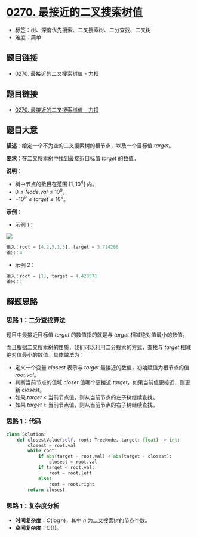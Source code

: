 # [0270. 最接近的二叉搜索树值](https://leetcode.cn/problems/closest-binary-search-tree-value/)

- 标签：树、深度优先搜索、二叉搜索树、二分查找、二叉树
- 难度：简单

## 题目链接

- [0270. 最接近的二叉搜索树值 - 力扣](https://leetcode.cn/problems/closest-binary-search-tree-value/)

## 题目链接

- [0270. 最接近的二叉搜索树值 - 力扣](https://leetcode.cn/problems/closest-binary-search-tree-value/)

## 题目大意

**描述**：给定一个不为空的二叉搜索树的根节点，以及一个目标值 $target$。

**要求**：在二叉搜索树中找到最接近目标值 $target$ 的数值。

**说明**：

-  树中节点的数目在范围 $[1, 10^4]$ 内。
- $0 \le Node.val \le 10^9$。
- $-10^9 \le target \le 10^9$。

**示例**：

- 示例 1：

![](https://assets.leetcode.com/uploads/2021/03/12/closest1-1-tree.jpg)

```python
输入：root = [4,2,5,1,3], target = 3.714286
输出：4
```

- 示例 2：

```python
输入：root = [1], target = 4.428571
输出：1
```

## 解题思路

### 思路 1：二分查找算法

题目中最接近目标值 $target$ 的数值指的就是与 $target$ 相减绝对值最小的数值。

而且根据二叉搜索树的性质，我们可以利用二分搜索的方式，查找与 $target$ 相减绝对值最小的数值。具体做法为：

- 定义一个变量 $closest$ 表示与 $target$ 最接近的数值，初始赋值为根节点的值 $root.val$。
- 判断当前节点的值域 $closet$ 值哪个更接近 $target$，如果当前值更接近，则更新 $closest$。
- 如果 $target$ < 当前节点值，则从当前节点的左子树继续查找。
- 如果 $target$ ≥ 当前节点值，则从当前节点的右子树继续查找。

### 思路 1：代码

```python
class Solution:
    def closestValue(self, root: TreeNode, target: float) -> int:
        closest = root.val
        while root:
            if abs(target - root.val) < abs(target - closest):
                closest = root.val
            if target < root.val:
                root = root.left
            else:
                root = root.right
        return closest
```

### 思路 1：复杂度分析

- **时间复杂度**：$O(\log n)$，其中 $n$ 为二叉搜索树的节点个数。
- **空间复杂度**：$O(1)$。

